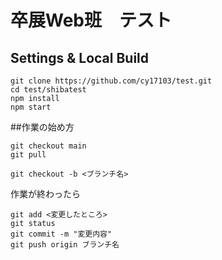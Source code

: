 # 卒展Web班　テスト
## Settings & Local Build
```
git clone https://github.com/cy17103/test.git
cd test/shibatest
npm install
npm start
```

##作業の始め方
```
git checkout main
git pull

git checkout -b <ブランチ名>
```
作業が終わったら
```
git add <変更したところ>
git status
git commit -m "変更内容"
git push origin ブランチ名

```
